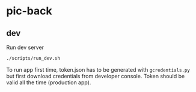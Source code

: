 # pic-back


## dev

Run dev server
```sh
./scripts/run_dev.sh
```

To run app first time, token.json has to be generated with `gcredentials.py` but first download credentials from developer console. Token should be valid all the time (production app).
